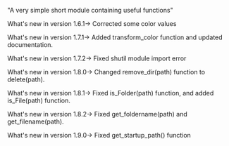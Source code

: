 "A very simple short module containing useful functions"


What's new in version 1.6.1-> Corrected some color values

What's new in version 1.7.1-> Added transform_color function and updated documentation.

What's new in version 1.7.2-> Fixed shutil module import error

What's new in version 1.8.0-> Changed remove_dir(path) function to delete(path).

What's new in version 1.8.1-> Fixed is_Folder(path) function, and added is_File(path) function.

What's new in version 1.8.2-> Fixed get_foldername(path) and get_filename(path).

What's new in version 1.9.0-> Fixed get_startup_path() function